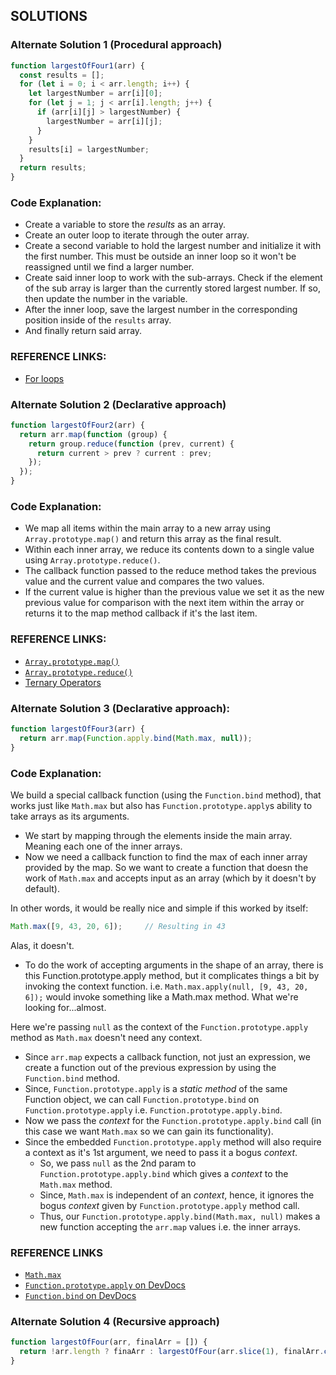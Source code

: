 ## SOLUTIONS

### Alternate Solution 1 (Procedural approach)
```js
function largestOfFour1(arr) {
  const results = [];
  for (let i = 0; i < arr.length; i++) {
    let largestNumber = arr[i][0];
    for (let j = 1; j < arr[i].length; j++) {
      if (arr[i][j] > largestNumber) {
        largestNumber = arr[i][j];
      }
    }
    results[i] = largestNumber;
  }
  return results;
}
```
### Code Explanation:
- Create a variable to store the *results* as an array.
- Create an outer loop to iterate through the outer array.
- Create a second variable to hold the largest number and initialize it with the first number.  This must be outside an inner loop so it won't be reassigned until we find a larger number.
- Create said inner loop to work with the sub-arrays.
 Check if the element of the sub array is larger than the currently stored largest number.  If so, then update the number in the variable.
- After the inner loop, save the largest number in the corresponding position inside of the `results` array.
- And finally return said array.

### REFERENCE LINKS:
- [For loops](http://forum.freecodecamp.com/t/javascript-for-loop/14666s-Explained)


### Alternate Solution 2 (Declarative approach)
```js
function largestOfFour2(arr) {
  return arr.map(function (group) {
    return group.reduce(function (prev, current) {
      return current > prev ? current : prev;
    });
  });
}
```
### Code Explanation:
- We map all items within the main array to a new array using `Array.prototype.map()` and return this array as the final result.
- Within each inner array, we reduce its contents down to a single value using `Array.prototype.reduce()`.
- The callback function passed to the reduce method takes the previous value and the current value and compares the two values.
- If the current value is higher than the previous value we set it as the new previous value for comparison with the next item within the array or returns it to the map method callback if it's the last item.

### REFERENCE LINKS:
- [`Array.prototype.map()`](http://forum.freecodecamp.com/t/javascript-array-prototype-map/14294)
- [`Array.prototype.reduce()`](http://forum.freecodecamp.com/t/javascript-array-prototype-reduce/14299)
- [Ternary Operators](http://forum.freecodecamp.com/t/javascript-ternary-operator/15973)


### Alternate Solution 3 (Declarative approach):
```js
function largestOfFour3(arr) {
  return arr.map(Function.apply.bind(Math.max, null));
}
```
### Code Explanation:
We build a special callback function (using the `Function.bind` method), that works just like `Math.max` but also has `Function.prototype.apply`s ability to take arrays as its arguments.
- We start by mapping through the elements inside the main array.  Meaning each one of the inner arrays.
- Now we need a callback function to find the max of each inner array provided by the map.
So we want to create a function that doesn the work of `Math.max` and accepts input as an array (which by it doesn't by default).

In other words, it would be really nice and simple if this worked by itself:
```js
Math.max([9, 43, 20, 6]);     // Resulting in 43
```
Alas, it doesn't.
- To do the work of accepting arguments in the shape of an array, there is this Function.prototype.apply method, but it complicates things a bit by invoking the context function.
i.e. `Math.max.apply(null, [9, 43, 20, 6]);` would invoke something like a Math.max method.  What we're looking for...almost.

Here we're passing `null` as the context of the `Function.prototype.apply` method as `Math.max` doesn't need any context.
- Since `arr.map` expects a callback function, not just an expression, we create a function out of the previous expression by using the `Function.bind` method.
- Since, `Function.prototype.apply` is a *static method* of the same Function object, we can call `Function.prototype.bind` on `Function.prototype.apply` i.e. `Function.prototype.apply.bind`.
- Now we pass the *context* for the `Function.prototype.apply.bind` call (in this case we want `Math.max` so we can gain its functionality).
- Since the embedded `Function.prototype.apply` method will also require a context as it's 1st argument, we need to pass it a bogus *context*.
  - So, we pass `null` as the 2nd param to `Function.prototype.apply.bind` which gives a *context* to the `Math.max` method.
  - Since, `Math.max` is independent of an *context*, hence, it ignores the bogus *context* given by `Function.prototype.apply` method call.
  - Thus, our `Function.prototype.apply.bind(Math.max, null)` makes a new function accepting the `arr.map` values i.e. the inner arrays.

### REFERENCE LINKS
- [`Math.max`](https://developer.mozilla.org/en-US/docs/Web/JavaScript/Reference/Global_Objects/Math/max)
- [`Function.prototype.apply` on DevDocs](http://devdocs.io/#q=js+Function+apply)
- [`Function.bind` on DevDocs](http://devdocs.io/#q=js+Function+bind)


### Alternate Solution 4 (Recursive approach)
```js
function largestOfFour(arr, finalArr = []) {
  return !arr.length ? finaArr : largestOfFour(arr.slice(1), finalArr.concat(Math.max(...arr[0])))
}
```

